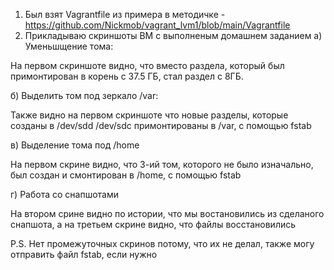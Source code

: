 1. Был взят Vagrantfile из примера в методичке - https://github.com/Nickmob/vagrant_lvm1/blob/main/Vagrantfile
2. Прикладываю скриншоты ВМ с выполненым домашнем заданием
a) Уменьшщение тома:

На первом скриншоте видно, что вместо раздела, который был примонтирован в корень с 37.5 ГБ, стал раздел с 8ГБ.

б) Выделить том под зеркало /var:

Также видно на первом скриншоте что новые разделы, которые созданы в /dev/sdd /dev/sdc примонтированы в /var, с помощью fstab

в) Выделение тома под /home

 На первом скрине видно, что 3-ий том, которого не было изначально, был создан и смонтирован в /home, с помощью fstab

г) Работа со снапшотами

На втором срине видно по истории, что мы востановились из сделаного снапшота, а на третьем скрине видно, что файлы восстановились 

P.S. Нет промежуточных скринов потому, что их не делал, также могу отправить файл fstab, если нужно 